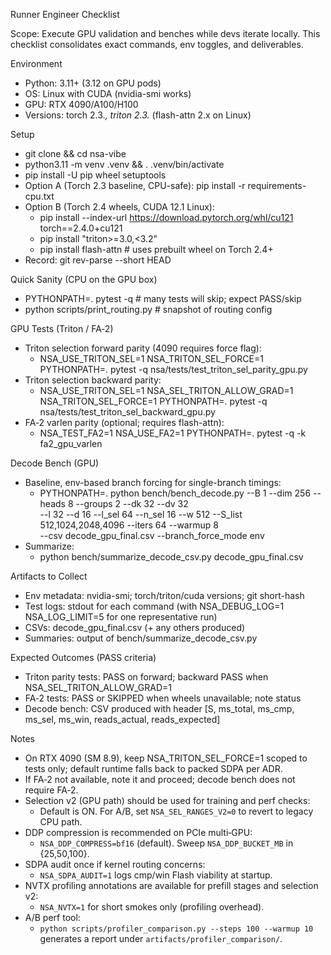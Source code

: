 Runner Engineer Checklist

Scope: Execute GPU validation and benches while devs iterate locally. This checklist consolidates exact commands, env toggles, and deliverables.

Environment
- Python: 3.11+ (3.12 on GPU pods)
- OS: Linux with CUDA (nvidia-smi works)
- GPU: RTX 4090/A100/H100
- Versions: torch 2.3.*, triton 2.3.* (flash-attn 2.x on Linux)

Setup
- git clone <repo> && cd nsa-vibe
- python3.11 -m venv .venv && . .venv/bin/activate
- pip install -U pip wheel setuptools
- Option A (Torch 2.3 baseline, CPU-safe): pip install -r requirements-cpu.txt
- Option B (Torch 2.4 wheels, CUDA 12.1 Linux):
  - pip install --index-url https://download.pytorch.org/whl/cu121 torch==2.4.0+cu121
  - pip install "triton>=3.0,<3.2"
  - pip install flash-attn  # uses prebuilt wheel on Torch 2.4+
- Record: git rev-parse --short HEAD

Quick Sanity (CPU on the GPU box)
- PYTHONPATH=. pytest -q  # many tests will skip; expect PASS/skip
- python scripts/print_routing.py  # snapshot of routing config

GPU Tests (Triton / FA‑2)
- Triton selection forward parity (4090 requires force flag):
  - NSA_USE_TRITON_SEL=1 NSA_TRITON_SEL_FORCE=1 PYTHONPATH=. pytest -q nsa/tests/test_triton_sel_parity_gpu.py
- Triton selection backward parity:
  - NSA_USE_TRITON_SEL=1 NSA_SEL_TRITON_ALLOW_GRAD=1 NSA_TRITON_SEL_FORCE=1 PYTHONPATH=. pytest -q nsa/tests/test_triton_sel_backward_gpu.py
- FA‑2 varlen parity (optional; requires flash-attn):
  - NSA_TEST_FA2=1 NSA_USE_FA2=1 PYTHONPATH=. pytest -q -k fa2_gpu_varlen

Decode Bench (GPU)
- Baseline, env-based branch forcing for single-branch timings:
  - PYTHONPATH=. python bench/bench_decode.py --B 1 --dim 256 --heads 8 --groups 2 --dk 32 --dv 32 \
    --l 32 --d 16 --l_sel 64 --n_sel 16 --w 512 --S_list 512,1024,2048,4096 --iters 64 --warmup 8 \
    --csv decode_gpu_final.csv --branch_force_mode env
- Summarize:
  - python bench/summarize_decode_csv.py decode_gpu_final.csv

Artifacts to Collect
- Env metadata: nvidia-smi; torch/triton/cuda versions; git short-hash
- Test logs: stdout for each command (with NSA_DEBUG_LOG=1 NSA_LOG_LIMIT=5 for one representative run)
- CSVs: decode_gpu_final.csv (+ any others produced)
- Summaries: output of bench/summarize_decode_csv.py

Expected Outcomes (PASS criteria)
- Triton parity tests: PASS on forward; backward PASS when NSA_SEL_TRITON_ALLOW_GRAD=1
- FA‑2 tests: PASS or SKIPPED when wheels unavailable; note status
- Decode bench: CSV produced with header [S, ms_total, ms_cmp, ms_sel, ms_win, reads_actual, reads_expected]

Notes
- On RTX 4090 (SM 8.9), keep NSA_TRITON_SEL_FORCE=1 scoped to tests only; default runtime falls back to packed SDPA per ADR.
- If FA‑2 not available, note it and proceed; decode bench does not require FA‑2.
- Selection v2 (GPU path) should be used for training and perf checks:
  - Default is ON. For A/B, set `NSA_SEL_RANGES_V2=0` to revert to legacy CPU path.
- DDP compression is recommended on PCIe multi‑GPU:
  - `NSA_DDP_COMPRESS=bf16` (default). Sweep `NSA_DDP_BUCKET_MB` in {25,50,100}.
- SDPA audit once if kernel routing concerns:
  - `NSA_SDPA_AUDIT=1` logs cmp/win Flash viability at startup.
- NVTX profiling annotations are available for prefill stages and selection v2:
  - `NSA_NVTX=1` for short smokes only (profiling overhead).
- A/B perf tool:
  - `python scripts/profiler_comparison.py --steps 100 --warmup 10` generates a report under `artifacts/profiler_comparison/`.
